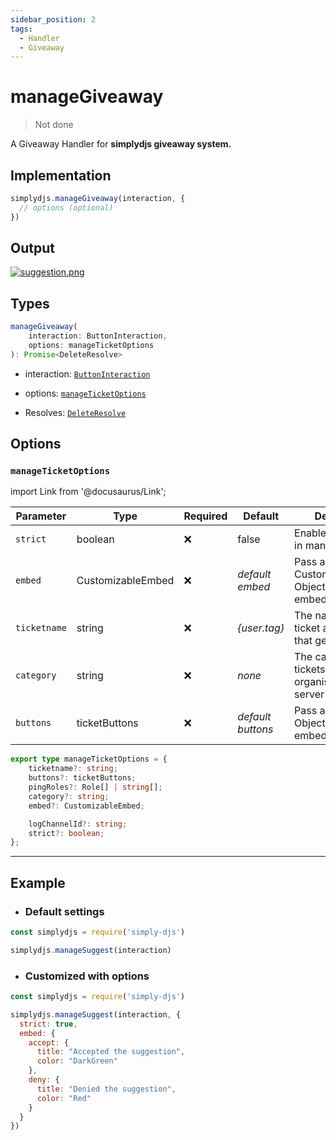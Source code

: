 ```yaml
---
sidebar_position: 2
tags:
  - Handler
  - Giveaway
---
```


# manageGiveaway

> Not done

A Giveaway Handler for **simplydjs giveaway system.**

## Implementation

```js
simplydjs.manageGiveaway(interaction, { 
  // options (optional)
})
```

## Output

[![suggestion.png](https://i.postimg.cc/wvqs60sK/image.png)](https://postimg.cc/HJNLz023)


## Types
```ts
manageGiveaway(
	interaction: ButtonInteraction,
	options: manageTicketOptions
): Promise<DeleteResolve>
```

- interaction: [`ButtonInteraction`](https://old.discordjs.dev/#/docs/discord.js/main/class/ButtonInteraction)
- options: [`manageTicketOptions`](#manageticketoptions)



- Resolves: [`DeleteResolve`](#deleteresolve)


## Options 

### `manageTicketOptions`

import Link from '@docusaurus/Link';

| Parameter | Type | Required | Default    | Description |
| --------- | ----- | -------- | -------- | ---------- |
| `strict` | <Link to="https://developer.mozilla.org/en-US/docs/Web/JavaScript/Reference/Global_Objects/Boolean">boolean</Link>       | ❌ | false | Enables strict mode in manageSuggest |
| `embed` | <Link to="/docs/typedef/CustomizableEmbed">CustomizableEmbed</Link> | ❌   | _default embed_ | Pass a CustomizableEmbed Object to customize embeds |
| `ticketname` | <Link to="https://developer.mozilla.org/en-US/docs/Web/JavaScript/Reference/Global_Objects/String">string</Link> | ❌  | _{user.tag}_   | The name of the ticket and channel that gets created  |
| `category` | <Link to="https://developer.mozilla.org/en-US/docs/Web/JavaScript/Reference/Global_Objects/String">string</Link> | ❌  | _none_   | The category to add tickets on. This organises your server |
| `buttons` | <Link to="#ticketbuttons">ticketButtons</Link> | ❌   | _default buttons_ | Pass a ticketButtons Object to customize embeds |

```ts
export type manageTicketOptions = {
	ticketname?: string;
	buttons?: ticketButtons;
	pingRoles?: Role[] | string[];
	category?: string;
	embed?: CustomizableEmbed;

	logChannelId?: string;
	strict?: boolean;
};
```

---------------


## Example

- ### Default settings

```js title="ready.js"
const simplydjs = require('simply-djs')

simplydjs.manageSuggest(interaction)
```

- ### Customized with options

```js title="ready.js"
const simplydjs = require('simply-djs')

simplydjs.manageSuggest(interaction, {
  strict: true,
  embed: {
    accept: { 
      title: "Accepted the suggestion",
      color: "DarkGreen"
    },
    deny: {
      title: "Denied the suggestion",
      color: "Red"
    }
  }
})
```